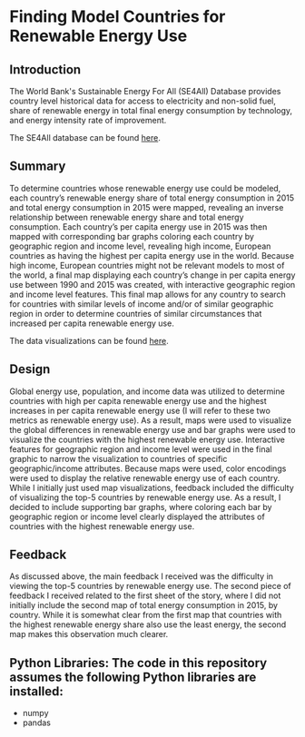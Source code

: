 # Finding Model Countries for Renewable Energy Use

## Introduction

The World Bank's Sustainable Energy For All (SE4All) Database provides country level historical data for access to electricity and non-solid fuel, share of renewable energy in total final energy consumption by technology, and energy intensity rate of improvement.

The SE4All database can be found
<a href='http://databank.worldbank.org/data/reports.aspx?source=sustainable-energy-for-all&Type=TABLE&preview=on#' target='_blank'>here</a>.

## Summary

To determine countries whose renewable energy use could be modeled, each country’s renewable energy share of total energy consumption in 2015 and total energy consumption in 2015 were mapped, revealing an inverse relationship between renewable energy share and total energy consumption. Each country’s per capita energy use in 2015 was then mapped with corresponding bar graphs coloring each country by geographic region and income level, revealing high income, European countries as having the highest per capita energy use in the world. Because high income, European countries might not be relevant models to most of the world, a final map displaying each country’s change in per capita energy use between 1990 and 2015 was created, with interactive geographic region and income level features. This final map allows for any country to search for countries with similar levels of income and/or of similar geographic region in order to determine countries of similar circumstances that increased per capita renewable energy use. 

The data visualizations can be found 
<a href='https://public.tableau.com/profile/michael.gysel#!/vizhome/SustainableEnergyforAll/ModelCountriesforRenewableEnergyUse?publish=yes' target='_blank'>here</a>.

## Design

Global energy use, population, and income data was utilized to determine countries with high per capita renewable energy use and the highest increases in per capita renewable energy use (I will refer to these two metrics as renewable energy use). As a result, maps were used to visualize the global differences in renewable energy use and bar graphs were used to visualize the countries with the highest renewable energy use. Interactive features for geographic region and income level were used in the final graphic to narrow the visualization to countries of specific geographic/income attributes. Because maps were used, color encodings were used to display the relative renewable energy use of each country. While I initially just used map visualizations, feedback included the difficulty of visualizing the top-5 countries by renewable energy use. As a result, I decided to include supporting bar graphs, where coloring each bar by geographic region or income level clearly displayed the attributes of countries with the highest renewable energy use. 

## Feedback

As discussed above, the main feedback I received was the difficulty in viewing the top-5 countries by renewable energy use. The second piece of feedback I received related to the first sheet of the story, where I did not initially include the second map of total energy consumption in 2015, by country. While it is somewhat clear from the first map that countries with the highest renewable energy share also use the least energy, the second map makes this observation much clearer.

## Python Libraries: The code in this repository assumes the following Python libraries are installed:
* numpy
* pandas
